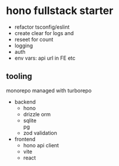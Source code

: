 # hono fullstack starter

<!-- TODO -->

- refactor tsconfig/eslint
- create clear for logs and
- reseet for count
- logging
- auth
- env vars: api url in FE etc

## tooling

monorepo managed with turborepo

- backend
  - hono
  - drizzle orm
  - sqlite  
    pg
  - zod validation
- frontend
  - hono api client
  - vite
  - react
